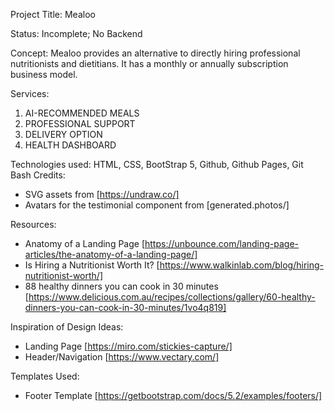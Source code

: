 Project Title: Mealoo

Status: Incomplete; No Backend

Concept: Mealoo provides an alternative to directly hiring professional nutritionists and dietitians. It has a monthly or annually subscription business model.

Services:

1. AI-RECOMMENDED MEALS
2. PROFESSIONAL SUPPORT
3. DELIVERY OPTION
4. HEALTH DASHBOARD

Technologies used: HTML, CSS, BootStrap 5, Github, Github Pages, Git Bash
Credits:

- SVG assets from [https://undraw.co/]
- Avatars for the testimonial component from [generated.photos/]

Resources:

- Anatomy of a Landing Page [https://unbounce.com/landing-page-articles/the-anatomy-of-a-landing-page/]
- Is Hiring a Nutritionist Worth It? [https://www.walkinlab.com/blog/hiring-nutritionist-worth/]
- 88 healthy dinners you can cook in 30 minutes [https://www.delicious.com.au/recipes/collections/gallery/60-healthy-dinners-you-can-cook-in-30-minutes/1vo4q819]

Inspiration of Design Ideas:

- Landing Page [https://miro.com/stickies-capture/]
- Header/Navigation [https://www.vectary.com/]

Templates Used:

- Footer Template [https://getbootstrap.com/docs/5.2/examples/footers/]
